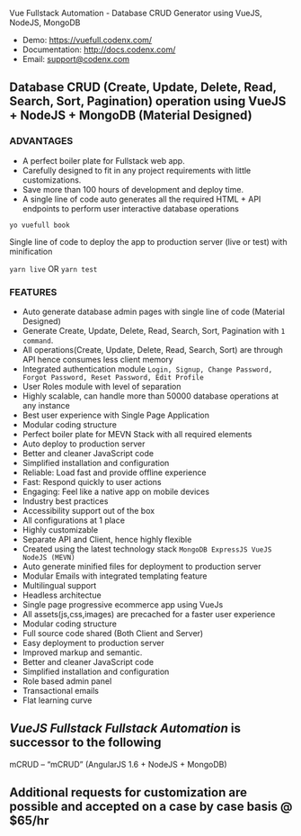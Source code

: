 Vue Fullstack Automation - Database CRUD Generator using VueJS, NodeJS, MongoDB

- Demo: <a href="https://vuefull.codenx.com/" rel="nofollow">https://vuefull.codenx.com/</a>
- Documentation: <a href="https://vuefull.codenx.com/" rel="nofollow">http://docs.codenx.com/</a>
- Email: support@codenx.com

Database CRUD (Create, Update, Delete, Read, Search, Sort, Pagination) operation using VueJS + NodeJS + MongoDB (Material Designed)
------------

<h3 id="item-description__advantages">ADVANTAGES</h3>

- A perfect boiler plate for Fullstack web app. 
- Carefully designed to fit in any project requirements with little customizations. 
- Save more than 100 hours of development and deploy time.
- A single line of code auto generates all the required HTML + API endpoints to perform user interactive database operations

```yo vuefull book```

Single line of code to deploy the app to production server (live or test) with minification

`yarn live`
OR
`yarn test`


<h3 id="item-description__features">FEATURES</h3>

- Auto generate database admin pages with single line of code (Material Designed)
- Generate Create, Update, Delete, Read, Search, Sort, Pagination with `1 command`.
- All operations(Create, Update, Delete, Read, Search, Sort) are through API hence consumes less client memory
- Integrated authentication module `Login, Signup, Change Password, Forgot Password, Reset Password, Edit Profile`
- User Roles module with level of separation
- Highly scalable, can handle more than 50000 database operations at any instance
- Best user experience with Single Page Application
- Modular coding structure
- Perfect boiler plate for MEVN Stack with all required elements
- Auto deploy to production server
- Better and cleaner JavaScript code
- Simplified installation and configuration
- Reliable: Load fast and provide offline experience
- Fast: Respond quickly to user actions
- Engaging: Feel like a native app on mobile devices
- Industry best practices
- Accessibility support out of the box
- All configurations at 1 place
- Highly customizable 
- Separate API and Client, hence highly flexible
- Created using the latest technology stack `MongoDB ExpressJS VueJS NodeJS (MEVN)`
- Auto generate minified files for deployment to production server
- Modular Emails with integrated templating feature
- Multilingual support
- Headless architectue
- Single page progressive ecommerce app using VueJs
- All assets(js,css,images) are precached for a faster user experience
- Modular coding structure
- Full source code shared (Both Client and Server)
- Easy deployment to production server
- Improved markup and semantic.
- Better and cleaner JavaScript code
- Simplified installation and configuration
- Role based admin panel 
- Transactional emails
- Flat learning curve

*VueJS Fullstack Fullstack Automation* is successor to the following
--------
mCRUD – “mCRUD” (AngularJS 1.6 + NodeJS + MongoDB) 

<h2 id="item-description__additional-requests-for-customization-are-possible-and-accepted-on-a-case-by">Additional requests for customization are possible and accepted on a case by case basis @ $65/hr</h2>